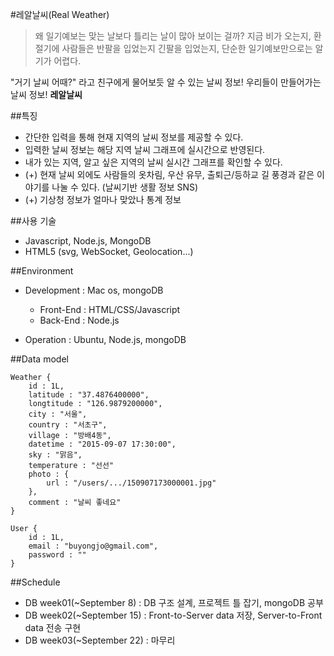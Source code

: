 #레알날씨(Real Weather)
> 왜 일기예보는 맞는 날보다 틀리는 날이 많아 보이는 걸까?
> 지금 비가 오는지, 환절기에 사람들은 반팔을 입었는지 긴팔을 입었는지, 단순한 일기예보만으로는 알기가 어렵다.

"거기 날씨 어때?" 라고 친구에게 물어보듯 알 수 있는 날씨 정보!
우리들이 만들어가는 날씨 정보! **레알날씨**

##특징
* 간단한 입력을 통해 현재 지역의 날씨 정보를 제공할 수 있다.
* 입력한 날씨 정보는 해당 지역 날씨 그래프에 실시간으로 반영된다.
* 내가 있는 지역, 알고 싶은 지역의 날씨 실시간 그래프를 확인할 수 있다.
* (+) 현재 날씨 외에도 사람들의 옷차림, 우산 유무, 출퇴근/등하교 길 풍경과 같은 이야기를 나눌 수 있다. (날씨기반 생활 정보 SNS)
* (+) 기상청 정보가 얼마나 맞았나 통계 정보

##사용 기술
* Javascript, Node.js, MongoDB
* HTML5 (svg, WebSocket, Geolocation...)

##Environment
* Development : Mac os, mongoDB
   - Front-End : HTML/CSS/Javascript
   - Back-End : Node.js

* Operation : Ubuntu, Node.js, mongoDB

##Data model
```
Weather { 
	id : 1L,
	latitude : "37.4876400000", 
	longtitude : "126.9879200000", 
	city : "서울", 
	country : "서초구", 
	village : "방배4동", 
	datetime : "2015-09-07 17:30:00", 
	sky : "맑음", 
	temperature : "선선"
	photo : {
		url : "/users/.../150907173000001.jpg"
	},
	comment : "날씨 좋네요"
}

User {
	id : 1L,
	email : "buyongjo@gmail.com",
	password : ""
}
```


##Schedule
* DB week01(~September 8) : DB 구조 설계, 프로젝트 틀 잡기, mongoDB 공부
* DB week02(~September 15) : Front-to-Server data 저장, Server-to-Front data 전송 구현
* DB week03(~September 22) : 마무리

